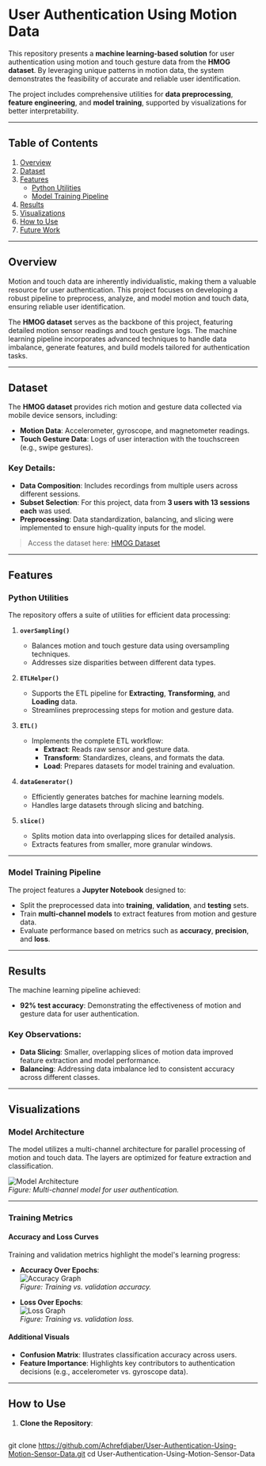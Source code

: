 # User Authentication Using Motion Data

This repository presents a **machine learning-based solution** for user authentication using motion and touch gesture data from the **HMOG dataset**. By leveraging unique patterns in motion data, the system demonstrates the feasibility of accurate and reliable user identification.

The project includes comprehensive utilities for **data preprocessing**, **feature engineering**, and **model training**, supported by visualizations for better interpretability.

---

## Table of Contents
1. [Overview](#overview)
2. [Dataset](#dataset)
3. [Features](#features)
   - [Python Utilities](#python-utilities)
   - [Model Training Pipeline](#model-training-pipeline)
4. [Results](#results)
5. [Visualizations](#visualizations)
6. [How to Use](#how-to-use)
7. [Future Work](#future-work)

---

## Overview

Motion and touch data are inherently individualistic, making them a valuable resource for user authentication. This project focuses on developing a robust pipeline to preprocess, analyze, and model motion and touch data, ensuring reliable user identification.

The **HMOG dataset** serves as the backbone of this project, featuring detailed motion sensor readings and touch gesture logs. The machine learning pipeline incorporates advanced techniques to handle data imbalance, generate features, and build models tailored for authentication tasks.

---

## Dataset

The **HMOG dataset** provides rich motion and gesture data collected via mobile device sensors, including:
- **Motion Data**: Accelerometer, gyroscope, and magnetometer readings.
- **Touch Gesture Data**: Logs of user interaction with the touchscreen (e.g., swipe gestures).

### Key Details:
- **Data Composition**: Includes recordings from multiple users across different sessions.
- **Subset Selection**: For this project, data from **3 users with 13 sessions each** was used.
- **Preprocessing**: Data standardization, balancing, and slicing were implemented to ensure high-quality inputs for the model.

> Access the dataset here: [HMOG Dataset](https://hmog-dataset.github.io/hmog/)

---

## Features

### Python Utilities

The repository offers a suite of utilities for efficient data processing:

1. **`overSampling()`**  
   - Balances motion and touch gesture data using oversampling techniques.  
   - Addresses size disparities between different data types.  

2. **`ETLHelper()`**  
   - Supports the ETL pipeline for **Extracting**, **Transforming**, and **Loading** data.  
   - Streamlines preprocessing steps for motion and gesture data.  

3. **`ETL()`**  
   - Implements the complete ETL workflow:  
     - **Extract**: Reads raw sensor and gesture data.  
     - **Transform**: Standardizes, cleans, and formats the data.  
     - **Load**: Prepares datasets for model training and evaluation.  

4. **`dataGenerator()`**  
   - Efficiently generates batches for machine learning models.  
   - Handles large datasets through slicing and batching.  

5. **`slice()`**  
   - Splits motion data into overlapping slices for detailed analysis.  
   - Extracts features from smaller, more granular windows.  

---

### Model Training Pipeline

The project features a **Jupyter Notebook** designed to:
- Split the preprocessed data into **training**, **validation**, and **testing** sets.  
- Train **multi-channel models** to extract features from motion and gesture data.  
- Evaluate performance based on metrics such as **accuracy**, **precision**, and **loss**.

---

## Results

The machine learning pipeline achieved:
- **92% test accuracy**: Demonstrating the effectiveness of motion and gesture data for user authentication.  

### Key Observations:
- **Data Slicing**: Smaller, overlapping slices of motion data improved feature extraction and model performance.  
- **Balancing**: Addressing data imbalance led to consistent accuracy across different classes.  

---

## Visualizations

### Model Architecture
The model utilizes a multi-channel architecture for parallel processing of motion and touch data. The layers are optimized for feature extraction and classification.

![Model Architecture](model-architecture.png)  
*Figure: Multi-channel model for user authentication.*

---

### Training Metrics

#### Accuracy and Loss Curves
Training and validation metrics highlight the model's learning progress:

- **Accuracy Over Epochs**:  
  ![Accuracy Graph](Accuracy_output.png)  
  _Figure: Training vs. validation accuracy._

- **Loss Over Epochs**:  
  ![Loss Graph](Loss_output.png)  
  _Figure: Training vs. validation loss._

#### Additional Visuals
- **Confusion Matrix**: Illustrates classification accuracy across users.  
- **Feature Importance**: Highlights key contributors to authentication decisions (e.g., accelerometer vs. gyroscope data).  

---

## How to Use

1. **Clone the Repository**:
   ```bash
  git clone https://github.com/Achrefdjaber/User-Authentication-Using-Motion-Sensor-Data.git
  cd User-Authentication-Using-Motion-Sensor-Data

